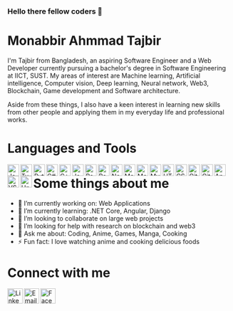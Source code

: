 ### Hello there fellow coders 👋

# Monabbir Ahmmad Tajbir

I'm Tajbir from Bangladesh, an aspiring Software Engineer and a Web Developer currently pursuing a bachelor's degree in Software Engineering at IICT, SUST. My areas of interest are Machine learning, Artificial intelligence, Computer vision, Deep learning, Neural network, Web3, Blockchain, Game development and Software architecture.

Aside from these things, I also have a keen interest in learning new skills from other people and applying them in my everyday life and professional works.

# Languages and Tools

<img align="left" width="26px" alt="JavaScript" src="https://img.icons8.com/color/344/javascript--v1.png" />
<img align="left" width="26px" alt="TypeScript" src="https://img.icons8.com/color/344/typescript.png" />
<img align="left" width="26px" alt="Python" src="https://img.icons8.com/color/344/python--v1.png" />
<img align="left" width="26px" alt="C#" src="https://img.icons8.com/color/344/c-sharp-logo.png" />
<img align="left" width="26px" alt="C++" src="https://img.icons8.com/color/344/c-plus-plus-logo.png" />
<img align="left" width="26px" alt="Java" src="https://img.icons8.com/color/344/java-coffee-cup-logo--v1.png" />
<img align="left" width="26px" alt="ReactJS" src="https://img.icons8.com/color/344/react-native.png" />
<img align="left" width="26px" alt="Redux" src="https://img.icons8.com/color/344/redux.png" />
<img align="left" width="26px" alt="NodeJS" src="https://img.icons8.com/color/344/nodejs.png" />
<img align="left" width="26px" alt="Material UI" src="https://img.icons8.com/color/344/material-ui.png" />
<img align="left" width="26px" alt="MongoDB" src="https://img.icons8.com/color/344/mongodb.png" />
<img align="left" width="26px" alt="MySQL" src="https://img.icons8.com/color/344/mysql-logo.png" />
<img align="left" width="26px" alt="HTML" src="https://img.icons8.com/color/344/html-5--v1.png" />
<img align="left" width="26px" alt="CSS" src="https://img.icons8.com/color/344/css3.png" />
<img align="left" width="26px" alt="Git" src="https://img.icons8.com/color/344/git.png" />
<img align="left" width="26px" alt="Github" src="https://img.icons8.com/color/344/github--v1.png" />
<img align="left" width="26px" alt="Android Studio" src="https://img.icons8.com/color/344/android-studio--v3.png" />
<img align="left" width="26px" alt="VS code" src="https://img.icons8.com/color/344/visual-studio-code-2019.png" />
<img align="left" width="26px" alt="Unity" src="https://img.icons8.com/color/344/unity.png" />

# Some things about me

- 🔭 I’m currently working on: Web Applications
- 🌱 I’m currently learning: .NET Core, Angular, Django
- 👯 I’m looking to collaborate on large web projects
- 🤔 I’m looking for help with research on blockchain and web3
- 💬 Ask me about: Coding, Anime, Games, Manga, Cooking
- ⚡ Fun fact: I love watching anime and cooking delicious foods

# Connect with me

[<img align="left" width="34px" alt="Linkedin" src="https://img.icons8.com/color/344/linkedin.png" />][linkedin]
[<img align="left" width="34px" alt="Email" src="https://img.icons8.com/color/344/email-sign.png" />][email]
[<img align="left" width="34px" alt="Facebook" src="https://img.icons8.com/color/344/facebook-new.png" />][facebook]

[linkedin]: https://www.linkedin.com/in/monabbir-ahmmad-tajbir-467144235
[email]: monabbir.ahmmad@gmail.com
[facebook]:https://www.facebook.com/monabbir.ahmmad
